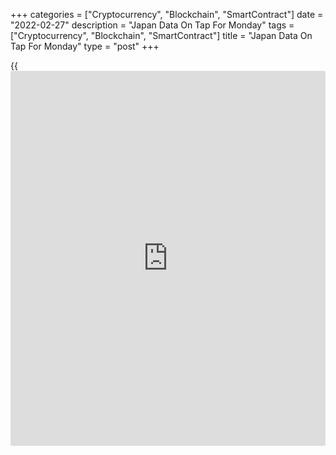 +++
categories = ["Cryptocurrency", "Blockchain", "SmartContract"]
date = "2022-02-27"
description = "Japan Data On Tap For Monday"
tags = ["Cryptocurrency", "Blockchain", "SmartContract"]
title = "Japan Data On Tap For Monday"
type = "post"
+++

{{<iframe id="large-banner" src="https://www.bounty.group/#slide=14.0" width="100%" height="600" scrolling="no" style="border: 0px solid rgb(216, 221, 230); border-radius: 3px;">}}

Japan is scheduled to release a batch of data on Monday, headlining a
busy day for Asia-Pacific economic activity. On tap are January figures
for industrial production, retail sales, housing starts and construction
orders.

In December, industrial production was down 1.0 percent on month and up
2.7 percent on year, while retail sales fell 1.0 percent on month and
gained 1.4 percent on year. Housing starts were up an annual 4.2 percent
and construction orders climbed 4.8 percent on year.

Australia will see January numbers for retail sales and private sector
credit, as well as Q4 data for [business][1] inventories and company
gross profits. Retail sales are tipped to add 0.2 percent on month after
sinking 4.4 percent in December. Private sector credit was up 0.8
percent on month and 7.2 percent on year in the previous month.

Business inventories are called flat on quarter after falling 1.9
percent in the three months prior. Company gross profits are tipped to
rise 2.0 percent on quarter, slowing from 4.0 percent in Q3.

New Zealand will see February results for the business confidence index
from ANZ; in January, the index was a score of -23.2.

Singapore will provide January figures for import, export ad producer
prices. In December, import prices were up 14.4 percent on year, export
prices rose 21.1 percent on year and producer prices jumped 22.0 percent
on year.

Thailand is scheduled to release a batch of data including January
numbers for industrial production, trade balance, current account,
private consumption and coincident index.

Industrial output is expected to rise 4.6 percent on year, slowing from
6.83 percent in December. Imports are tipped to climb 22.15 percent on
year, down from 33.4 percent in the previous month. Exports are called
higher by an annual 19.6 percent, down from 24.2 percent a month
earlier. The trade deficit is pegged at $0.3 billion following the $0.35
billion shortfall in December.

The current account deficit in December was $1.4 billion, while private
consumption rose 2.3 percent on month and private investment gained 1.7
percent on month. The coincident index score in December was 129.2.

Finally, the [markets][2] in Taiwan and Indonesia are closed on Monday
for Peace Day and Isra Mikraj, respectively. They will re-open on
Tuesday.

For comments and feedback [contact](https://www.playgroundfx.com/contact/): editorial@rtt[news](https://www.letsplayfx.com/blog/forex-news-website/).com

[Economic News][3]

 **What parts of the world are seeing the best (and worst) economic
performances lately? Click[here][4] to check out our [Econ Scorecard][4]
and find out! See up-to-the-moment [ranking](https://www.playgroundfx.com/blog/crypto-exchange-ranking/)s for the best and worst
performers in [GDP][5], [unemployment rate][6], [inflation][7] and much
more.**

   1. www.rtt[news](https://www.letsplayfx.com/blog/forex-news-website/).com/Content/Business.aspx
   2. www.rtt[news](https://www.letsplayfx.com/blog/forex-news-website/).com/Content/Markets.aspx
   3. www.rtt[news](https://www.letsplayfx.com/blog/forex-news-website/).com/Content/EconomicNews.aspx
   4. www.rtt[news](https://www.letsplayfx.com/blog/forex-news-website/).com/economic-scorecard/world-rank/unemployment-rate/highest-performance.aspx
   5. www.rtt[news](https://www.letsplayfx.com/blog/forex-news-website/).com/economic-scorecard/world-rank/GDP/highest-performance.aspx
   6. www.rtt[news](https://www.letsplayfx.com/blog/forex-news-website/).com/economic-scorecard/world-rank/unemployment-rate/lowest-performance.aspx
   7. www.rtt[news](https://www.letsplayfx.com/blog/forex-news-website/).com/economic-scorecard/world-rank/CPI/highest-performance.aspx